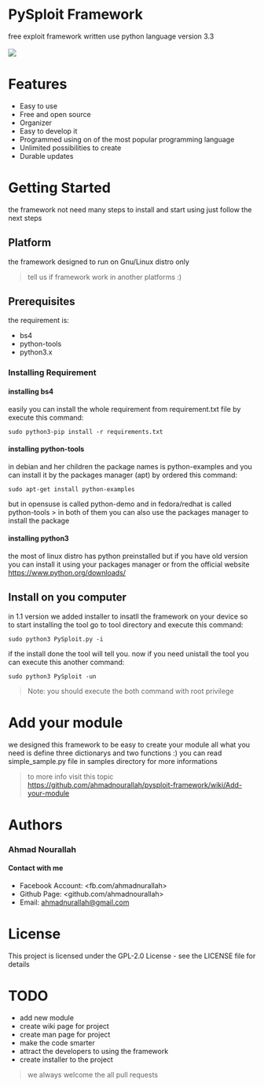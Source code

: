 # PySploit Framework
free exploit framework written use python language version 3.3
<br><br>
<img src="http://webscan.esy.es/pysploit.png">

# Features
* Easy to use
* Free and open source
* Organizer
* Easy to develop it
* Programmed using on of the most popular programming language
* Unlimited possibilities to create
* Durable updates

# Getting Started
the framework not need many steps to install and start using just follow the next steps

## Platform

the framework designed to run on Gnu/Linux distro only 
> tell us if framework work in another platforms :)

## Prerequisites
the requirement is: 
* bs4
* python-tools
* python3.x
### Installing Requirement 
#### installing bs4

easily you can install the whole requirement from requirement.txt file by execute this command:
```
sudo python3-pip install -r requirements.txt
```
#### installing python-tools

in debian and her children the package names is python-examples and you can install it by the packages manager (apt) by ordered this command:
```
sudo apt-get install python-examples
```
but in opensuse is called python-demo and in fedora/redhat is called python-tools > in both of them you can also use the packages manager to install the package

#### installing python3 
the most of linux distro has python preinstalled but if you have old version you can install it using your packages manager or from the official website https://www.python.org/downloads/

## Install on you computer
in 1.1 version we added installer to insatll the framework on your device so to start installing the tool go to tool directory and execute this command:
```
sudo python3 PySploit.py -i
```
if the install done the tool will tell you.
now if you need unistall the tool you can execute this another command:
```
sudo python3 PySploit -un
```
> Note: you should execute the both command with root privilege

# Add your module
we designed this framework to be easy to create your module all what you need is define three dictionarys and two functions :) 
you can read simple_sample.py file in samples directory for more informations 
> to more info visit this topic https://github.com/ahmadnourallah/pysploit-framework/wiki/Add-your-module 

# Authors
### Ahmad Nourallah
#### Contact with me
* Facebook Account: <fb.com/ahmadnurallah>
* Github Page: <github.com/ahmadnourallah>
* Email: ahmadnurallah@gmail.com

# License
This project is licensed under the GPL-2.0 License - see the LICENSE file for details

# TODO
* add new module
* create wiki page for project
* create man page for project 
* make the code smarter
* attract the developers to using the framework
* create installer to the project
> we always welcome the all pull requests
